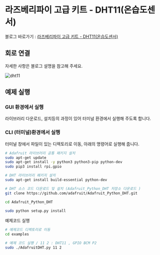 # 라즈베리파이 고급 키트 - DHT11(온습도센서)  

블로그 바로가기 : [라즈베리파이 고급 키트 - DHT11(온습도센서) ](https://blog.naver.com/elepartsblog/221525069011)  

## 회로 연결  

자세한 사항은 블로그 설명을 참고해 주세요.  

![dht11](https://blogfiles.pstatic.net/MjAxOTA0MjlfMTY3/MDAxNTU2NTAwMDA4NDgx.Av6EbvwOMICIlTZP5XB62Qwak0XCGEHZSh9NcNS3jJMg.sYhG_NjwiVal9QNUa9fDohET7YY3ZT9inTorZMHh-xgg.PNG.elepartsblog/2.PNG?type=w2)  

## 예제 실행  

### GUI 환경에서 실행  

라이브러리 다운로드, 설치등의 과정이 있어 터미널 환경에서 실행해 주도록 합니다.  

### CLI (터미널)환경에서 실행  

터미널 창에서 파일이 있는 디렉토리로 이동, 아래의 명령어로 실행해 줍니다.  

```bash
# Adafruit 라이브러리 공통 패키지 설치
sudo apt-get update  
sudo apt-get install -y python3 python3-pip python-dev  
sudo pip3 install rpi.gpio

# DHT 라이브러리 패키지 설치
sudo apt-get install build-essential python-dev

# DHT 소스 코드 다운로드 및 설치 (Adafruit_Python_DHT 저장소 다운로드 )
git clone https://github.com/adafruit/Adafruit_Python_DHT.git  

cd Adafruit_Python_DHT

sudo python setup.py install
```

예제코드 실행  

```bash
# 예제코드 디렉토리로 이동
cd examples

# 예제 코드 실행 / 11 2 : DHT11 , GPIO BCM P2
sudo ./AdafruitDHT.py 11 2
```
